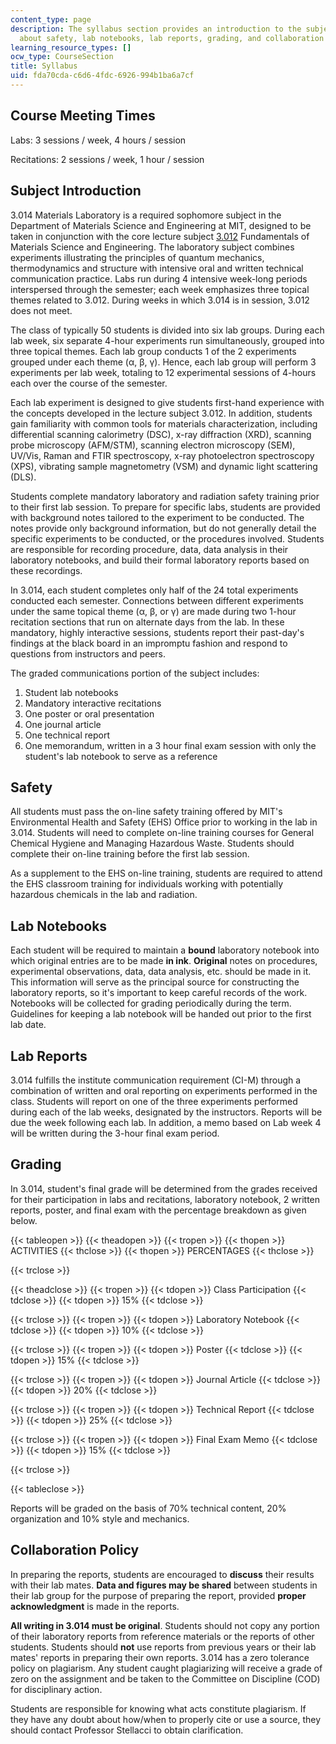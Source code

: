 ```yaml
---
content_type: page
description: The syllabus section provides an introduction to the subject and information
  about safety, lab notebooks, lab reports, grading, and collaboration policy.
learning_resource_types: []
ocw_type: CourseSection
title: Syllabus
uid: fda70cda-c6d6-4fdc-6926-994b1ba6a7cf
---
```


Course Meeting Times
--------------------

Labs: 3 sessions / week, 4 hours / session

Recitations: 2 sessions / week, 1 hour / session

Subject Introduction
--------------------

3.014 Materials Laboratory is a required sophomore subject in the Department of Materials Science and Engineering at MIT, designed to be taken in conjunction with the core lecture subject [3.012](/courses/3-012-fundamentals-of-materials-science-fall-2005) Fundamentals of Materials Science and Engineering. The laboratory subject combines experiments illustrating the principles of quantum mechanics, thermodynamics and structure with intensive oral and written technical communication practice. Labs run during 4 intensive week-long periods interspersed through the semester; each week emphasizes three topical themes related to 3.012. During weeks in which 3.014 is in session, 3.012 does not meet.

The class of typically 50 students is divided into six lab groups. During each lab week, six separate 4-hour experiments run simultaneously, grouped into three topical themes. Each lab group conducts 1 of the 2 experiments grouped under each theme (α, β, γ). Hence, each lab group will perform 3 experiments per lab week, totaling to 12 experimental sessions of 4-hours each over the course of the semester.

Each lab experiment is designed to give students first-hand experience with the concepts developed in the lecture subject 3.012. In addition, students gain familiarity with common tools for materials characterization, including differential scanning calorimetry (DSC), x-ray diffraction (XRD), scanning probe microscopy (AFM/STM), scanning electron microscopy (SEM), UV/Vis, Raman and FTIR spectroscopy, x-ray photoelectron spectroscopy (XPS), vibrating sample magnetometry (VSM) and dynamic light scattering (DLS).

Students complete mandatory laboratory and radiation safety training prior to their first lab session. To prepare for specific labs, students are provided with background notes tailored to the experiment to be conducted. The notes provide only background information, but do not generally detail the specific experiments to be conducted, or the procedures involved. Students are responsible for recording procedure, data, data analysis in their laboratory notebooks, and build their formal laboratory reports based on these recordings.

In 3.014, each student completes only half of the 24 total experiments conducted each semester. Connections between different experiments under the same topical theme (α, β, or γ) are made during two 1-hour recitation sections that run on alternate days from the lab. In these mandatory, highly interactive sessions, students report their past-day's findings at the black board in an impromptu fashion and respond to questions from instructors and peers.

The graded communications portion of the subject includes:

1.  Student lab notebooks
2.  Mandatory interactive recitations
3.  One poster or oral presentation
4.  One journal article
5.  One technical report
6.  One memorandum, written in a 3 hour final exam session with only the student's lab notebook to serve as a reference

Safety
------

All students must pass the on-line safety training offered by MIT's Environmental Health and Safety (EHS) Office prior to working in the lab in 3.014. Students will need to complete on-line training courses for General Chemical Hygiene and Managing Hazardous Waste. Students should complete their on-line training before the first lab session.

As a supplement to the EHS on-line training, students are required to attend the EHS classroom training for individuals working with potentially hazardous chemicals in the lab and radiation.

Lab Notebooks
-------------

Each student will be required to maintain a **bound** laboratory notebook into which original entries are to be made **in ink**. **Original** notes on procedures, experimental observations, data, data analysis, etc. should be made in it. This information will serve as the principal source for constructing the laboratory reports, so it's important to keep careful records of the work. Notebooks will be collected for grading periodically during the term. Guidelines for keeping a lab notebook will be handed out prior to the first lab date.

Lab Reports
-----------

3.014 fulfills the institute communication requirement (CI-M) through a combination of written and oral reporting on experiments performed in the class. Students will report on one of the three experiments performed during each of the lab weeks, designated by the instructors. Reports will be due the week following each lab. In addition, a memo based on Lab week 4 will be written during the 3-hour final exam period.

Grading
-------

In 3.014, student's final grade will be determined from the grades received for their participation in labs and recitations, laboratory notebook, 2 written reports, poster, and final exam with the percentage breakdown as given below.

{{< tableopen >}}
{{< theadopen >}}
{{< tropen >}}
{{< thopen >}}
ACTIVITIES
{{< thclose >}}
{{< thopen >}}
PERCENTAGES
{{< thclose >}}

{{< trclose >}}

{{< theadclose >}}
{{< tropen >}}
{{< tdopen >}}
Class Participation
{{< tdclose >}}
{{< tdopen >}}
15%
{{< tdclose >}}

{{< trclose >}}
{{< tropen >}}
{{< tdopen >}}
Laboratory Notebook
{{< tdclose >}}
{{< tdopen >}}
10%
{{< tdclose >}}

{{< trclose >}}
{{< tropen >}}
{{< tdopen >}}
Poster
{{< tdclose >}}
{{< tdopen >}}
15%
{{< tdclose >}}

{{< trclose >}}
{{< tropen >}}
{{< tdopen >}}
Journal Article
{{< tdclose >}}
{{< tdopen >}}
20%
{{< tdclose >}}

{{< trclose >}}
{{< tropen >}}
{{< tdopen >}}
Technical Report
{{< tdclose >}}
{{< tdopen >}}
25%
{{< tdclose >}}

{{< trclose >}}
{{< tropen >}}
{{< tdopen >}}
Final Exam Memo
{{< tdclose >}}
{{< tdopen >}}
15%
{{< tdclose >}}

{{< trclose >}}

{{< tableclose >}}

  

Reports will be graded on the basis of 70% technical content, 20% organization and 10% style and mechanics.

Collaboration Policy
--------------------

In preparing the reports, students are encouraged to **discuss** their results with their lab mates. **Data and figures may be shared** between students in their lab group for the purpose of preparing the report, provided **proper acknowledgment** is made in the reports.

**All writing in 3.014 must be original**. Students should not copy any portion of their laboratory reports from reference materials or the reports of other students. Students should **not** use reports from previous years or their lab mates' reports in preparing their own reports. 3.014 has a zero tolerance policy on plagiarism. Any student caught plagiarizing will receive a grade of zero on the assignment and be taken to the Committee on Discipline (COD) for disciplinary action.

Students are responsible for knowing what acts constitute plagiarism. If they have any doubt about how/when to properly cite or use a source, they should contact Professor Stellacci to obtain clarification.